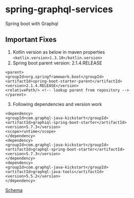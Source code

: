 # spring-graphql-services
Spring boot with Graphql

## Important Fixes
1. Kotlin version as below in maven properties
`<kotlin.version>1.3.10</kotlin.version>`
2. Spring boot parent version: 2.1.4.RELEASE
```
<parent>
<groupId>org.springframework.boot</groupId>
<artifactId>spring-boot-starter-parent</artifactId>
<version>2.1.4.RELEASE</version>
<relativePath/> <!-- lookup parent from repository -->
</parent>
```

3. Following dependencies and version work
```
<dependency>
<groupId>com.graphql-java-kickstart</groupId>
<artifactId>graphiql-spring-boot-starter</artifactId>
<version>5.7.3</version>
<scope>runtime</scope>
</dependency>
<dependency>
<groupId>com.graphql-java-kickstart</groupId>
<artifactId>graphql-spring-boot-starter</artifactId>
<version>5.7.3</version>
</dependency>
<dependency>
<groupId>com.graphql-java-kickstart</groupId>
<artifactId>graphql-java-tools</artifactId>
<version>5.5.2</version>
</dependency>
```

[Schema](https://github.com/anupmanekar/spring-graphql-services/blob/master/src/main/resources/graphqls/laundry.graphqls)

